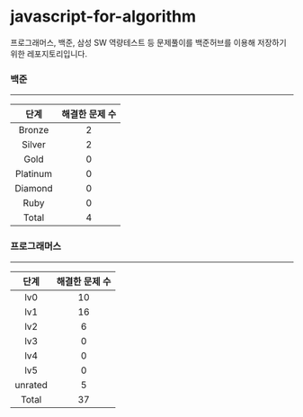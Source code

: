 
# javascript-for-algorithm

프로그래머스, 백준, 삼성 SW 역량테스트 등 문제풀이를 백준허브를 이용해 저장하기 위한 레포지토리입니다.


### 백준

---

|   단계   | 해결한 문제 수 |
| :------: | :------------: |
|  Bronze  |       2        |
|  Silver  |       2        |
|   Gold   |       0          |
| Platinum |       0      |
| Diamond  |       0       |
|   Ruby   |       0          |
|  Total   |       4         |



### 프로그래머스

---

|   단계   | 해결한 문제 수 |
| :------: | :------------:           |
|   lv0    |       10        |
|   lv1    |       16        |
|   lv2    |       6        |
|   lv3    |       0        |
|   lv4    |       0        |
|   lv5    |       0        |
|  unrated |       5    |
|  Total   |       37           |

